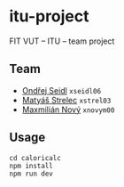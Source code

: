 # itu-project
FIT VUT – ITU – team project

## Team
- [Ondřej Seidl](https://github.com/Seidly) `xseidl06`
- [Matyáš Strelec](https://github.com/mstrlc) `xstrel03`
- [Maxmilián Nový](https://github.com/Volvundur) `xnovym00`

## Usage
```
cd caloricalc
npm install
npm run dev
```